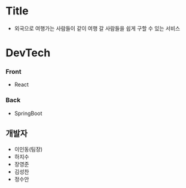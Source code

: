 # Title
* 외국으로 여행가는 사람들이 같이 여행 갈 사람들을 쉽게 구할 수 있는 서비스

# DevTech
 ### Front
   * React
 ### Back
   * SpringBoot

## 개발자
* 이인동(팀장)
* 하지수
* 장영준
* 김성찬
* 정수안